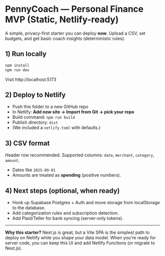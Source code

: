 # PennyCoach — Personal Finance MVP (Static, Netlify-ready)

A simple, privacy-first starter you can deploy **now**. Upload a CSV, set budgets, and get basic coach insights (deterministic rules).

## 1) Run locally
```bash
npm install
npm run dev
```
Visit http://localhost:5173

## 2) Deploy to Netlify
- Push this folder to a new GitHub repo
- In Netlify: **Add new site → Import from Git → pick your repo**
- Build command: `npm run build`
- Publish directory: `dist`
- (We included a `netlify.toml` with defaults.)

## 3) CSV format
Header row recommended. Supported columns: `date`, `merchant`, `category`, `amount`.
- Dates like `2025-09-01`
- Amounts are treated as **spending** (positive numbers).

## 4) Next steps (optional, when ready)
- Hook up Supabase Postgres + Auth and move storage from localStorage to the database.
- Add categorization rules and subscription detection.
- Add Plaid/Teller for bank syncing (server-only tokens).

---

**Why this starter?** Next.js is great, but a Vite SPA is the simplest path to deploy on Netlify while you shape your data model. When you're ready for server code, you can keep this UI and add Netlify Functions (or migrate to Next.js).
